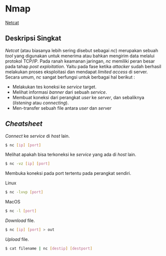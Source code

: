 # **Nmap**

[Netcat](http://netcat.sourceforge.net/)

## **Deskripsi Singkat**

_Netcat_ (atau biasanya lebih sering disebut sebagai _nc_) merupakan sebuah _tool_ yang digunakan untuk menerima atau bahkan mengirim data melalui protokol TCP/IP. Pada ranah keamanan jaringan, _nc_ memiliki peran besar pada tahap _post exploitation_. Yaitu pada fase ketika _attacker_ sudah berhasil melakukan proses eksploitasi dan mendapat _limited access_ di server. Secara umum, _nc_ sangat berfungsi untuk berbagai hal berikut :

   * Melakukan tes koneksi ke _service_ target.
   * Melihat informasi _banner_ dari sebuah _service_.
   * Membuat koneksi dari perangkat _user_ ke _server_, dan sebaliknya (_listening_ atau _connecting_).
   * Men-transfer sebuah file antara _user_ dan _server_

## **_Cheatsheet_**

_Connect_ ke _service_ di _host_ lain.
```sh
$ nc [ip] [port]
```

Melihat apakah bisa terkoneksi ke _service_ yang ada di _host_ lain.
```sh
$ nc -vz [ip] [port]
```

Membuka koneksi pada port tertentu pada perangkat sendiri.

Linux
```sh
$ nc -lvvp [port]
```
MacOS
```sh
$ nc -l [port]
```

_Download_ file.
```sh
$ nc [ip] [port] > out
```

_Upload_ file.
```sh
$ cat filename | nc [destip] [destport]
```